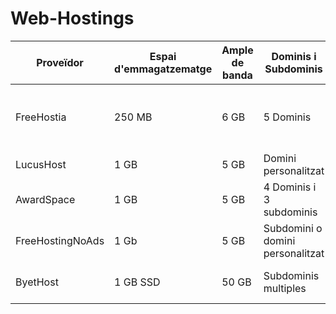 # Web-Hostings
|  Proveïdor     | Espai d'emmagatzematge  |  Ample de banda      |    Dominis i Subdominis | Certificat SSL | Publicitat | Altres Característiques      |
|----------------|-------------------------|----------------------|------------------------ |----------------|------------|------------------------------|
| FreeHostia     | 250 MB                  | 6 GB                 |  5 Dominis              | Sí             | Sí         | Hosting para trabajar con las aps mas populares Joomola|
| LucusHost      | 1 GB                    | 5 GB                 | Domini personalitzat    | Si             | No         | Hosting gratuito para WordPress|
| AwardSpace     |1 GB                     | 5 GB                 | 4 Dominis i 3 subdominis|  No            | No         |Supor para WordPress i Joomola  |
| FreeHostingNoAds|1 Gb                    | 5 GB                 | Subdomini o domini personalitzat| No     | No         |Suport per a PHP,Perl, MySQL|
| ByetHost       |1 GB SSD                 | 50 GB                | Subdominis multiples    | No             | No         |Instal·lador de scripts, suport per CMS|
